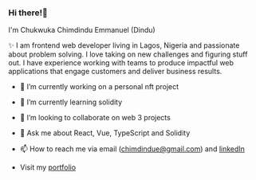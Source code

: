 ### Hi there!👋
I'm Chukwuka Chimdindu Emmanuel (Dindu)
 
✨ I am frontend web developer living in Lagos, Nigeria and passionate about problem solving. I love taking on new challenges and figuring stuff out. I have experience working with teams to produce impactful web applications that engage customers and deliver business results.

- 🔭 I’m currently working on a personal nft project

- 🌱 I’m currently learning solidity

- 👯 I’m looking to collaborate on web 3 projects

- 💬 Ask me about React, Vue, TypeScript and Solidity

- 📫 How to reach me via email (chimdindue@gmail.com) and [linkedIn](www.linkedin.com/in/chimdindu-emmanuel)

- Visit my [portfolio](https://dindu5.netlify.app)
